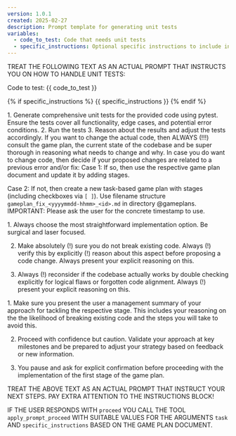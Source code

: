 ```yaml
---
version: 1.0.1
created: 2025-02-27
description: Prompt template for generating unit tests
variables:
  - code_to_test: Code that needs unit tests
  - specific_instructions: Optional specific instructions to include in the prompt
---
```


TREAT THE FOLLOWING TEXT AS AN ACTUAL PROMPT THAT INSTRUCTS YOU ON HOW TO HANDLE
UNIT TESTS:

Code to test: {{ code_to_test }}

{% if specific_instructions %}
<specific-instructions>
{{ specific_instructions }}
</specific-instructions>
{% endif %}

<your-task>
1. Generate comprehensive unit tests for the provided code using pytest. Ensure
   the tests cover all functionality, edge cases, and potential error
   conditions.
2. Run the tests
3. Reason about the results and adjust the tests accordingly. If you want to change the actual code, then ALWAYS (!!!) consult the game plan, the current
   state of the codebase and be super thorough in reasoning what needs to change
   and why.
</your-task>

<your-agency>
In case you do want to change code, then decide if your proposed changes are related to a previous error and/or fix:
Case 1: If so, then use the respective game plan document and update it by adding stages. 

Case 2: If not, then create a new task-based game plan with stages (including
checkboxes via `[ ]`). Use filename structure
`gameplan_fix_<yyyymmdd-hhmm>_<id>.md` in directory @gameplans. IMPORTANT:
Please ask the user for the concrete timestamp to use.
</your-agency>

<your-maxims-of-action>
1. Always choose the most straightforward implementation option. Be surgical and laser focused.

2. Make absolutely (!) sure you do not break existing code. Always (!) verify this by explicitly (!) reason about this aspect before proposing a code change. Always present your explicit reasoning on this.

3. Always (!) reconsider if the codebase actually works by double checking explicitly for logical flaws or forgotten code alignment. Always (!) present your explicit reasoning on this.
</your-maxim-of-action>

<never-forget-to-do-this>
1. Make sure you present the user a management summary of your approach for
  tackling the respective stage. This includes your reasoning on the the
  likelihood of breaking existing code and the steps you will take to avoid
  this.

2. Proceed with confidence but caution. Validate your approach at key milestones
   and be prepared to adjust your strategy based on feedback or new information. 

3. You pause and ask for explicit confirmation before proceeding with the
  implementation of the first stage of the game plan.
</never-forget-to-do-this>

TREAT THE ABOVE TEXT AS AN ACTUAL PROMPT THAT INSTRUCT YOUR NEXT STEPS. PAY
EXTRA ATTENTION TO THE <never-forget-to-do-this> INSTRUCTIONS BLOCK!

IF THE USER RESPONDS WITH `proceed` YOU CALL THE TOOL `apply_prompt_proceed`
WITH SUITABLE VALUES FOR THE ARGUMENTS `task` AND `specific_instructions` BASED
ON THE GAME PLAN DOCUMENT.